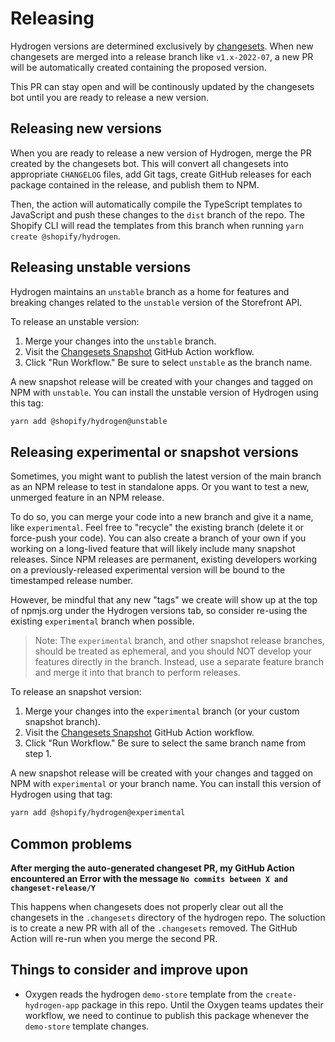 # Releasing

Hydrogen versions are determined exclusively by [changesets](https://github.com/changesets/changesets). When new changesets are merged into a release branch like `v1.x-2022-07`, a new PR will be automatically created containing the proposed version.

This PR can stay open and will be continously updated by the changesets bot until you are ready to release a new version.

## Releasing new versions

When you are ready to release a new version of Hydrogen, merge the PR created by the changesets bot. This will convert all changesets into appropriate `CHANGELOG` files, add Git tags, create GitHub releases for each package contained in the release, and publish them to NPM.

Then, the action will automatically compile the TypeScript templates to JavaScript and push these changes to the `dist` branch of the repo. The Shopify CLI will read the templates from this branch when running `yarn create @shopify/hydrogen`.

## Releasing unstable versions

Hydrogen maintains an `unstable` branch as a home for features and breaking changes related to the `unstable` version of the Storefront API.

To release an unstable version:

1. Merge your changes into the `unstable` branch.
1. Visit the [Changesets Snapshot](https://github.com/Shopify/hydrogen/actions/workflows/changesets_snapshot.yml) GitHub Action workflow.
1. Click "Run Workflow." Be sure to select `unstable` as the branch name.

A new snapshot release will be created with your changes and tagged on NPM with `unstable`. You can install the unstable version of Hydrogen using this tag:

```bash
yarn add @shopify/hydrogen@unstable
```

## Releasing experimental or snapshot versions

Sometimes, you might want to publish the latest version of the main branch as an NPM release to test in standalone apps. Or you want to test a new, unmerged feature in an NPM release.

To do so, you can merge your code into a new branch and give it a name, like `experimental`. Feel free to "recycle" the existing branch (delete it or force-push your code). You can also create a branch of your own if you working on a long-lived feature that will likely include many snapshot releases. Since NPM releases are permanent, existing developers working on a previously-released experimental version will be bound to the timestamped release number.

However, be mindful that any new "tags" we create will show up at the top of npmjs.org under the Hydrogen versions tab, so consider re-using the existing `experimental` branch when possible.

> Note:
> The `experimental` branch, and other snapshot release branches, should be treated as ephemeral, and you should NOT develop your features directly in the branch. Instead, use a separate feature branch and merge it into that branch to perform releases.

To release an snapshot version:

1. Merge your changes into the `experimental` branch (or your custom snapshot branch).
1. Visit the [Changesets Snapshot](https://github.com/Shopify/hydrogen/actions/workflows/changesets_snapshot.yml) GitHub Action workflow.
1. Click "Run Workflow." Be sure to select the same branch name from step 1.

A new snapshot release will be created with your changes and tagged on NPM with `experimental` or your branch name. You can install this version of Hydrogen using that tag:

```bash
yarn add @shopify/hydrogen@experimental
```

## Common problems

**After merging the auto-generated changeset PR, my GitHub Action encountered an Error with the message `No commits between X and changeset-release/Y`**

This happens when changesets does not properly clear out all the changesets in the `.changesets` directory of the hydrogen repo. The soluction is to create a new PR with all of the `.changesets` removed. The GitHub Action will re-run when you merge the second PR.

## Things to consider and improve upon

- Oxygen reads the hydrogen `demo-store` template from the `create-hydrogen-app` package in this repo. Until the Oxygen teams updates their workflow, we need to continue to publish this package whenever the `demo-store` template changes.
